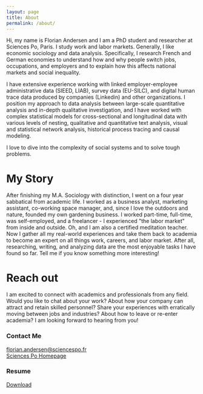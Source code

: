```yaml
---
layout: page
title: About
permalink: /about/
---
```


Hi, my name is Florian Andersen and I am a PhD student and researcher at Sciences Po, Paris. I study work and labor markets. Generally, I like economic sociology and data analysis. Specifically, I research French and German economies to understand how and why people switch jobs, occupations, and employers and to explain how this affects national markets and social inequality.

I have extensive experience working with linked employer-employee administrative data (SIEED, LIAB), survey data (EU-SILC), and digital human trace data produced by companies (Linkedin) and other organizations. I position my approach to data analysis between large-scale quantitative analysis and in-depth qualitative investigation, and I have worked with complex statistical models for cross-sectional and longitudinal data with various levels of nesting, qualitative and quantitative text analysis, visual and statistical network analysis, historical process tracing and causal modeling.

I love to dive into the complexity of social systems and to solve tough problems.

# My Story  
After finishing my M.A. Sociology with distinction, I went on a four year sabbatical from academic life. I worked as a business analyst, marketing assistant, co-working space manager, and, since I love the outdoors and nature, founded my own gardening business. I worked part-time, full-time, was self-employed, and a freelancer - I experienced "the labor market" from inside and outside. Oh, and I am also a certified meditation teacher. Now I gather all my real-world experiences and take them back to academia to become an expert on all things work, careers, and labor market. After all, researching, writing, and analyzing data are the most enjoyable tasks I have found so far. Tell me if you know something more interesting! 

# Reach out 
I am excited to connect with academics and professionals from any field. Would you like to chat about your work? About how your company can attract and retain skilled personnel? Share your experiences with erratically moving between jobs and industries? About how to leave or re-enter academia? 
I am looking forward to hearing from you!

### Contact Me

[florian.andersen@sciencespo.fr](mailto:florian.andersen@sciencespo.fr)                                                            
[Sciences Po Homepage](https://www.sciencespo.fr/osc/fr/content/florian-andersen.html)

### Resume
[Download](https://drive.google.com/file/d/18faJk_a3lIg4anUcCrLnF4-qqk3tP4y6/view?usp=sharing)

